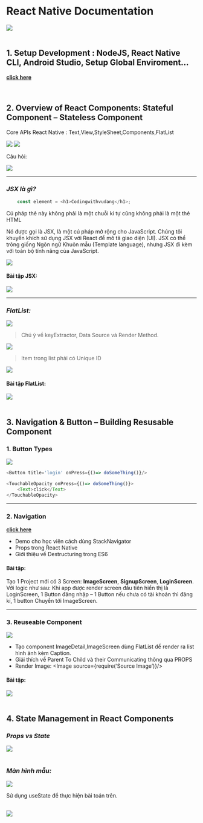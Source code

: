 # **React Native Documentation** 
<div>
    <img src="./pictures/React-Native-Titre.png"/>
</div>

<br/>

## **1. Setup Development : NodeJS, React Native CLI, Android Studio, Setup Global Enviroment…**
**[click here](https://medium.com/@prasadjivane/react-native-environment-setup-on-windows-10-47a3b5e833b9)**

<br/>

## **2. Overview of React Components: Stateful Component – Stateless Component**
<div>
    <p>Core APIs React Native : Text,View,StyleSheet,Components,FlatList<p>
    <img src="./pictures/Picture1.png"/>
    <img src="./pictures/Picture3.png"/>
</div>
<div>
    <p>Câu hỏi: <p>
    <img src="./pictures/Picture2.png"/>
</div>

***

### ***JSX là gì?***
```javascript
    const element = <h1>Codingwithvudang</h1>;
```

Cú pháp thẻ này không phải là một chuỗi kí tự cũng không phải là một thẻ HTML

Nó được gọi là JSX, là một cú pháp mở rộng cho JavaScript. Chúng tôi khuyến khích sử dụng JSX với React để mô tả giao diện (UI). JSX có thể trông giống Ngôn ngữ Khuôn mẫu (Template language), nhưng JSX đi kèm với toàn bộ tính năng của JavaScript.

<div>
    <img src="./pictures/Picture4.png"/>
</div>

#### **Bài tập JSX:**
<div>
    <img src="./pictures/Picture5.png"/>
</div>

***

### ***FlatList:***
<div>
    <img src="./pictures/Picture6.png"/>
</div>

> Chú ý về keyExtractor, Data Source và Render Method.

<div>
    <img src="./pictures/Picture7.png"/>
</div>

> Item trong list phải có Unique ID

<div>
    <img src="./pictures/Picture8.png"/>
</div>

#### **Bài tập FlatList:**
<div>
    <img src="./pictures/Picture9.png"/>
</div>

<br/>

## **3. Navigation & Button – Building Resusable Component**
### **1. Button Types**
<div>
    <img src="./pictures/Picture10.png"/>
</div>

```javascript
<Button title='login' onPress={()=> doSomeThing()}/>

<TouchableOpacity onPress={()=> doSomeThing()}>
    <Text>click</Text>
</TouchableOpacity>
```

***

### **2. Navigation**
**[click here](https://reactnavigation.org/docs/4.x/getting-started/)**

* Demo cho học viên cách dùng StackNavigator
* Props trong React Native
* Giới thiệu về Destructuring trong ES6

#### **Bài tập:**
Tạo 1 Project mới có 3 Screen: **ImageScreen**, **SignupScreen**, **LoginScreen**. Với logic như sau: Khi app được render screen đầu tiên hiển thị là LoginScreen, 1 Button đăng nhập – 1 Button nếu chưa có tài khoản thì đăng kí, 1 button Chuyển tới ImageScreen.

***

### **3. Reuseable Component**
<div>
    <img src="./pictures/Picture11.png"/>
</div>

* Tạo component ImageDetail,ImageScreen dùng FlatList để render ra list hình ảnh kèm Caption.
* Giải thích về Parent To Child và their Communicating thông qua PROPS
* Render Image: <Image source={require(‘Source Image’)}/>

#### **Bài tập:**
<div>
    <img src="./pictures/Picture12.png"/>
</div>

<br/>

## **4. State Management in React Components**
### ***Props vs State***
<div>
    <img src="./pictures/Picture13.png"/>
</div>
<br/>

### ***Màn hình mẫu:***
<div>
    <img src="./pictures/Picture14.png"/>
</div>

Sử dụng useState để thực hiện bài toán trên.

<br/>
<div style={margin: auto}>
    <img src="./pictures/Picture15.png"/>
</div>

